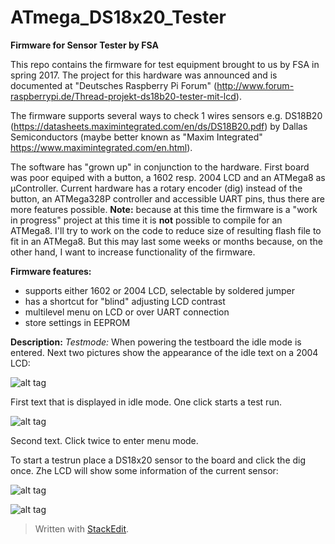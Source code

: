 

**ATmega_DS18x20_Tester**
=====================

**Firmware for Sensor Tester by FSA**

This repo contains the firmware for test equipment brought to us by FSA in spring 2017. The project for this hardware was announced and is documented at "Deutsches Raspberry Pi Forum" (http://www.forum-raspberrypi.de/Thread-projekt-ds18b20-tester-mit-lcd).

The firmware supports several ways to check 1 wires sensors e.g. DS18B20 (https://datasheets.maximintegrated.com/en/ds/DS18B20.pdf) by Dallas Semiconductors (maybe better known as "Maxim Integrated" https://www.maximintegrated.com/en.html).

The software has "grown up" in conjunction to the hardware. First board was poor equiped with a button, a 1602 resp. 2004 LCD and an ATMega8 as µController.
Current hardware has a rotary encoder (dig) instead of the button, an ATMega328P controller and accessible UART pins, thus there are more features possible.
**Note:**   because at this time the firmware is a "work in progress" project at this time it is **not** possible to compile for an ATMega8.
I'll try to work on the code to reduce size of resulting flash file to fit in an ATMega8.
But this may last some weeks or months because, on the other hand, I want to increase functionality of the firmware.

**Firmware features:**

 - supports either 1602 or 2004 LCD, selectable by soldered jumper
 - has a shortcut for "blind" adjusting LCD contrast
 - multilevel menu on LCD or over UART connection 
 - store settings in EEPROM

**Description:**
*Testmode:*
  When powering the testboard the idle mode is entered. Next two pictures show the appearance of the idle text on a 2004 LCD:
  
![alt tag](http://dreamshader.bplaced.net/Images/github/idle1.png) 

First text that is displayed in idle mode. One click starts a test run.

![alt tag](http://dreamshader.bplaced.net/Images/github/idle2.png) 

Second text. Click twice to enter menu mode.

To start a testrun place a DS18x20 sensor to the board and click the dig once. Zhe LCD will show some information of the current sensor:

![alt tag](http://dreamshader.bplaced.net/Images/github/test.png) 



![alt tag](http://dreamshader.bplaced.net/Images/github/main.png) 











> Written with [StackEdit](https://stackedit.io/).
